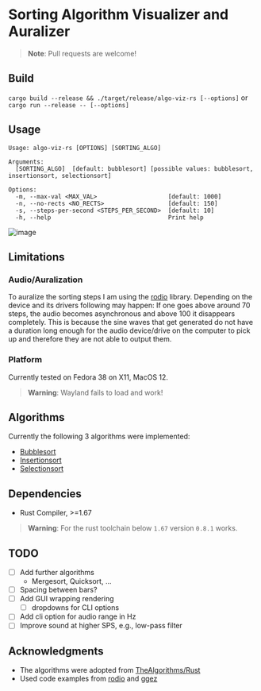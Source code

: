 # Sorting Algorithm Visualizer and Auralizer

> **Note**: Pull requests are welcome!

## Build

`cargo build --release && ./target/release/algo-viz-rs [--options]`
or
`cargo run --release -- [--options]`

## Usage

```
Usage: algo-viz-rs [OPTIONS] [SORTING_ALGO]

Arguments:
  [SORTING_ALGO]  [default: bubblesort] [possible values: bubblesort, insertionsort, selectionsort]

Options:
  -m, --max-val <MAX_VAL>                    [default: 1000]
  -n, --no-rects <NO_RECTS>                  [default: 150]
  -s, --steps-per-second <STEPS_PER_SECOND>  [default: 10]
  -h, --help                                 Print help
```
![image](https://github.com/arminveres/algo-viz-rs/assets/45210978/a88ca8ba-7d77-4ddf-8865-c054d64c0560)

## Limitations

### Audio/Auralization

To auralize the sorting steps I am using the [rodio](https://github.com/RustAudio/rodio) library.
Depending on the device and its drivers following may happen: If one goes above around 70 steps, the audio becomes
asynchronous and above 100 it disappears completely. This is because the sine waves that get generated do not have a
duration long enough for the audio device/drive on the computer to pick up and therefore they are not able to output
them.

### Platform

Currently tested on Fedora 38 on X11, MacOS 12.

> **Warning**: Wayland fails to load and work!

## Algorithms

Currently the following 3 algorithms were implemented:

- [Bubblesort](./src/libsort/bubble_sort.rs)
- [Insertionsort](./src/libsort/insertion_sort.rs)
- [Selectionsort](./src/libsort/selection_sort.rs)

## Dependencies

- Rust Compiler, >=1.67

> **Warning**: For the rust toolchain below `1.67` version `0.8.1` works.

## TODO

- [ ] Add further algorithms
  - Mergesort, Quicksort, ...
- [ ] Spacing between bars?
- [ ] Add GUI wrapping rendering
   - [ ] dropdowns for CLI options
- [ ] Add cli option for audio range in Hz
- [ ] Improve sound at higher SPS, e.g., low-pass filter

## Acknowledgments

- The algorithms were adopted from [TheAlgorithms/Rust](https://github.com/TheAlgorithms/Rust)
- Used code examples from [rodio](https://github.com/RustAudio/rodio) and [ggez](https://github.com/ggez/ggez)
